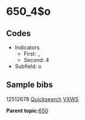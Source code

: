 # 650\_4$o

## Codes

-   Indicators
    -   First: \_
    -   Second: 4
-   Subfield: o

## Sample bibs

12512678 [Quicksearch](https://search.library.yale.edu/catalog/12512678) [VXWS](http://prodorbis.library.yale.edu:7014/vxws/GetHoldingsService?bibId=12512678)

**Parent topic:**[650](../../tags/650/650.md)

